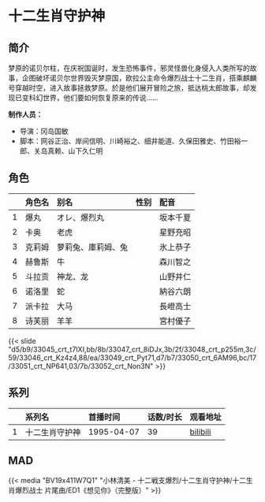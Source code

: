 # 十二生肖守护神


## 简介

梦原的诺贝尔柱，在庆祝国诞时，发生恐怖事件，邪灵怪兽化身侵入人类所写的故事，企图破坏诺贝尔世界毁灭梦原国，欧拉公主命令爆烈战士十二生肖，搭乘麒麟号穿越时空，进入故事拯救梦原。於是他们展开冒险之旅，抵达桃太郎故事，却发现已变科幻世界，他们要如何恢复原来的传说……

**制作人员：**
- 导演：冈岛国敏
- 脚本：网谷正治、岸间信明、川崎裕之、细井能道、久保田雅史、竹田裕一郎、关岛真赖、山下久仁明

## 角色

|     |   角色名   |   别名  | 性别 |  配音  |
|:--- |:------  |:----      |:---  |:--   |
| 1 | 爆丸 | オレ、爆烈丸 |  | 坂本千夏 |
| 2 | 卡奥 | 老虎 |  | 星野充昭 |
| 3 | 克莉姆 | 萝莉兔、庫莉姆、兔 |  | 氷上恭子 |
| 4 | 赫鲁斯 | 牛 |  | 森川智之 |
| 5 | 斗拉贡 | 神龙、龙 |  | 山野井仁 |
| 6 | 诺洛里 | 蛇 |  | 納谷六朗 |
| 7 | 派卡拉 | 大马 |  | 長嶝高士 |
| 8 | 诗芙丽 | 羊羊 |  | 宮村優子 |

{{< slide "d5/b9/33045_crt_t7IXI,bb/8b/33047_crt_8iDJx,3b/2f/33048_crt_p255m,3c/59/33046_crt_Kz4z4,88/ea/33049_crt_Pyt71,d7/b7/33050_crt_6AM96,bc/17/33051_crt_NP641,03/7b/33052_crt_Non3N" >}}

## 系列

|     | 系列名     | 首播时间       | 话数/时长 | 观看地址                                                     |
| :-- | :------ | :--------- | :---- | :------------------------------------------------------- |
| 1   | 十二生肖守护神 | 1995-04-07 | 39    | [bilibili](https://www.bilibili.com/bangumi/play/ss2311) |


## MAD

{{< media "BV19x411W7Q1" 
"小林清美 - 十二戦支爆烈/十二生肖守护神/十二生肖爆烈战士 片尾曲/ED1《想见你》（完整版）" >}}

